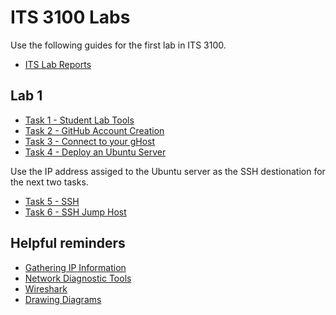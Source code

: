 # ITS 3100 Labs

Use the following guides for the first lab in ITS 3100.

- [ITS Lab Reports](../tasks/ITL-Lab-Report.md)

## Lab 1
- [Task 1 - Student Lab Tools](../tasks/Task-Student-Lab-Tools.md)
- [Task 2 - GitHub Account Creation](../tasks/Task-GitHub-Account-Creation.md)
- [Task 3 - Connect to your gHost](../tasks/Task-Connect-to-GNS3-VM.md)
- [Task 4 - Deploy an Ubuntu Server](../tasks/Task-GNS3-Projects-ubuntu.md)

Use the IP address assiged to the Ubuntu server as the SSH destionation for the next two tasks. 
  
- [Task 5 - SSH](../tasks/Task-SSH.md)
- [Task 6 - SSH Jump Host](../tasks/Task-SSH-Jumphost.md)

## Helpful reminders
- [Gathering IP Information](../tasks/Task-Gathering-IP-Information.md)
- [Network Diagnostic Tools](../tasks/Task-Advanced-Network-Diagnostic-Commands.md)
- [Wireshark](../tasks/Task-Wireshark.md)
- [Drawing Diagrams](../tasks/Task-Drawing-Diagrams.md)
